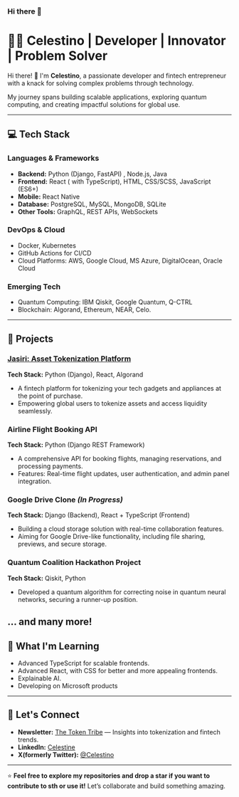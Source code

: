### Hi there 👋

# 👨‍💻 Celestino | Developer | Innovator | Problem Solver  

Hi there! 👋 I'm **Celestino**, a passionate developer and fintech entrepreneur with a knack for solving complex problems through technology. 

My journey spans building scalable applications, exploring quantum computing, and creating impactful solutions for global use.  

---

## 💻 Tech Stack  

### **Languages & Frameworks**  
- **Backend:** Python (Django, FastAPI) , Node.js, Java
- **Frontend:** React ( with TypeScript), HTML, CSS/SCSS, JavaScript (ES6+)  
- **Mobile:** React Native  
- **Database:** PostgreSQL, MySQL, MongoDB, SQLite  
- **Other Tools:** GraphQL, REST APIs, WebSockets  

### **DevOps & Cloud**  
- Docker, Kubernetes  
- GitHub Actions for CI/CD  
- Cloud Platforms: AWS, Google Cloud, MS Azure, DigitalOcean, Oracle Cloud

### **Emerging Tech**  
- Quantum Computing: IBM Qiskit, Google Quantum, Q-CTRL  
- Blockchain: Algorand, Ethereum, NEAR, Celo. 

---

## 🚀 Projects  

### [Jasiri: Asset Tokenization Platform](https://unlockwithjsr.com)  
**Tech Stack:** Python (Django), React, Algorand  
- A fintech platform for tokenizing your tech gadgets and appliances at the point of purchase.  
- Empowering global users to tokenize assets and access liquidity seamlessly.  

### **Airline Flight Booking API**  
**Tech Stack:** Python (Django REST Framework)  
- A comprehensive API for booking flights, managing reservations, and processing payments.  
- Features: Real-time flight updates, user authentication, and admin panel integration.  

### **Google Drive Clone** *(In Progress)*  
**Tech Stack:** Django (Backend), React + TypeScript (Frontend)  
- Building a cloud storage solution with real-time collaboration features.  
- Aiming for Google Drive-like functionality, including file sharing, previews, and secure storage.  

### **Quantum Coalition Hackathon Project**  
**Tech Stack:** Qiskit, Python  
- Developed a quantum algorithm for correcting noise in quantum neural networks, securing a runner-up position.  

... and many more!
---

## 📖 What I'm Learning  

- Advanced TypeScript for scalable frontends.
- Advanced React, with CSS for better and more appealing frontends.
- Explainable AI.
- Developing on Microsoft products

---

## 🔗 Let's Connect  
 
- **Newsletter:** [The Token Tribe](https://www.linkedin.com/in/celestine-kariuki-b55ab6177/) — Insights into tokenization and fintech trends.  
- **LinkedIn:** [Celestine](https://www.linkedin.com)  
- **X(formerly Twitter):** [@Celestino](https://x.com/@_celestino127)  

---

⭐ **Feel free to explore my repositories and drop a star if you want to contribute to sth or use it!** Let’s collaborate and build something amazing.  

<!--
**kcelestinomaria/kcelestinomaria** is a ✨ _special_ ✨ repository because its `README.md` (this file) appears on your GitHub profile.-->
